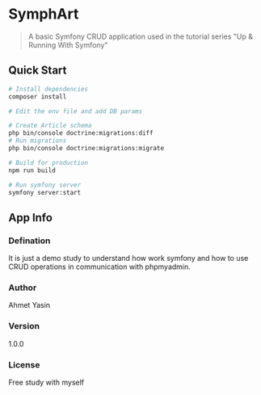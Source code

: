 # SymphArt

> A basic Symfony CRUD application used in the tutorial series "Up & Running With Symfony"

## Quick Start

``` bash
# Install dependencies
composer install

# Edit the env file and add DB params

# Create Article schema
php bin/console doctrine:migrations:diff
# Run migrations
php bin/console doctrine:migrations:migrate

# Build for production
npm run build

# Run symfony server 
symfony server:start

```

## App Info

### Defination

It is just a demo study to understand how work symfony and how to use CRUD operations in communication with phpmyadmin. 


### Author

Ahmet Yasin

### Version

1.0.0

### License

Free study with myself